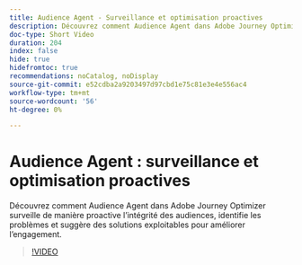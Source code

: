 ```yaml
---
title: Audience Agent - Surveillance et optimisation proactives
description: Découvrez comment Audience Agent dans Adobe Journey Optimizer surveille de manière proactive l’intégrité des audiences, identifie les problèmes et suggère des solutions exploitables pour améliorer l’engagement.
doc-type: Short Video
duration: 204
index: false
hide: true
hidefromtoc: true
recommendations: noCatalog, noDisplay
source-git-commit: e52cdba2a9203497d97cbd1e75c81e3e4e556ac4
workflow-type: tm+mt
source-wordcount: '56'
ht-degree: 0%

---
```



# Audience Agent : surveillance et optimisation proactives

Découvrez comment Audience Agent dans Adobe Journey Optimizer surveille de manière proactive l’intégrité des audiences, identifie les problèmes et suggère des solutions exploitables pour améliorer l’engagement.

<!-- 62_S653_3442539_203_audience-agent-proactive-monitoring-and-optimization -->
>[!VIDEO](https://video.tv.adobe.com/v/3458192/?learn=on&enablevpops=true)
